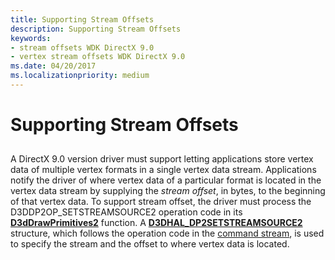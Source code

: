 ```yaml
---
title: Supporting Stream Offsets
description: Supporting Stream Offsets
keywords:
- stream offsets WDK DirectX 9.0
- vertex stream offsets WDK DirectX 9.0
ms.date: 04/20/2017
ms.localizationpriority: medium
---
```


# Supporting Stream Offsets


## <span id="ddk_supporting_stream_offsets_gg"></span><span id="DDK_SUPPORTING_STREAM_OFFSETS_GG"></span>


A DirectX 9.0 version driver must support letting applications store vertex data of multiple vertex formats in a single vertex data stream. Applications notify the driver of where vertex data of a particular format is located in the vertex data stream by supplying the *stream offset*, in bytes, to the beginning of that vertex data. To support stream offset, the driver must process the D3DDP2OP\_SETSTREAMSOURCE2 operation code in its [**D3dDrawPrimitives2**](/windows-hardware/drivers/ddi/d3dhal/nc-d3dhal-lpd3dhal_drawprimitives2cb) function. A [**D3DHAL\_DP2SETSTREAMSOURCE2**](/windows-hardware/drivers/ddi/d3dhal/ns-d3dhal-_d3dhal_dp2setstreamsource2) structure, which follows the operation code in the [command stream](command-stream.md), is used to specify the stream and the offset to where vertex data is located.

 

